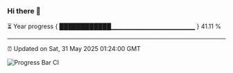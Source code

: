 ### Hi there 👋

⏳ Year progress { ████████████▁▁▁▁▁▁▁▁▁▁▁▁▁▁▁▁▁▁ } 41.11 %

---

⏰ Updated on Sat, 31 May 2025 01:24:00 GMT

![Progress Bar CI](https://github.com/JuvenileQ/Progress-Bar-CI/workflows/main/badge.svg)
